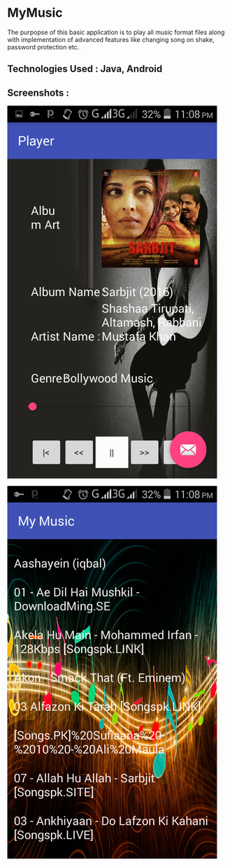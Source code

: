 # MyMusic
The purpopse of this basic application is to play all music format files along with implementation of advanced features like changing song on shake, password protection etc.

## Technologies Used : Java, Android 

## Screenshots :

!['Player'](/Screenshot/player.png)

!['Playlist'](/Screenshot/playlist.png)
